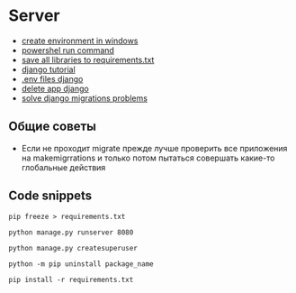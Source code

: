 # Server

- [create environment in windows](https://docs.python.org/3/library/venv.html)
- [powershel run command](https://www.howto-outlook.com/howto/powershell-scripts-faq-tips-and-tricks.htm)
- [save all libraries to requirements.txt](https://stackoverflow.com/questions/31684375/automatically-create-requirements-txt)
- [django tutorial](https://docs.djangoproject.com/en/3.2/intro/tutorial01/)
- [.env files django](https://dev.to/jakewitcher/using-env-files-for-environment-variables-in-python-applications-55a1)
- [delete app django](https://www.delftstack.com/howto/django/django-remove-app/)
- [solve django migrations problems](https://simpleisbetterthancomplex.com/tutorial/2016/07/26/how-to-reset-migrations.html)

## Общие советы

- Если не проходит migrate прежде лучше проверить все приложения на makemigrrations и только потом пытаться совершать какие-то глобальные действия

## Code snippets

```plaintext
pip freeze > requirements.txt
```

```plaintext
python manage.py runserver 8080
```

```plaintext
python manage.py createsuperuser
```

```plaintext
python -m pip uninstall package_name
```

```plaintext
pip install -r requirements.txt
```
